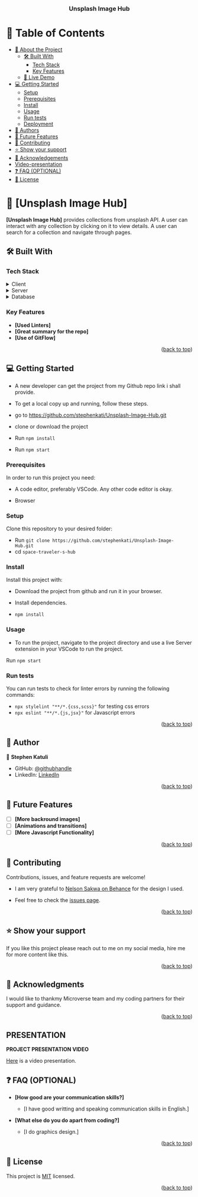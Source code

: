 <!--
HOW TO USE:
This is an example of how you may give instructions on setting up your project locally.

Modify this file to match your project and remove sections that don't apply.

REQUIRED SECTIONS:
-Project description
- Table of Contents
- About the Project
  - Built With
  - Live Demo
- Getting Started
- Authors
- Future Features
- Contributing
- Show your support
- Acknowledgements
- License

OPTIONAL SECTIONS:
- FAQ

After you're finished please remove all the comments and instructions!
-->

<div align="center">
  <!-- You are encouraged to replace this logo with your own! Otherwise you can also remove it. -->
 
  <br/>

  <h3><b>Unsplash Image Hub</b></h3>

</div>


# 📗 Table of Contents

- [📖 About the Project](#about-project)
  - [🛠 Built With](#built-with)
    - [Tech Stack](#tech-stack)
    - [Key Features](#key-features)
  - [🚀 Live Demo](#live-demo)
- [💻 Getting Started](#getting-started)
  - [Setup](#setup)
  - [Prerequisites](#prerequisites)
  - [Install](#install)
  - [Usage](#usage)
  - [Run tests](#run-tests)
  - [Deployment](#triangular_flag_on_post-deployment)
- [👥 Authors](#authors)
- [🔭 Future Features](#future-features)
- [🤝 Contributing](#contributing)
- [⭐️ Show your support](#support)
- [🙏 Acknowledgements](#acknowledgements)
- [Video-presentation](#presentation)
- [❓ FAQ (OPTIONAL)](#faq)
- [📝 License](#license)


# 📖 [Unsplash Image Hub]


 **[Unsplash Image Hub]** provides collections from unsplash API. A user can interact with any collection by clicking on it to view details. A user can search for a collection and navigate through pages.


## 🛠 Built With <a name="built-with"></a>

### Tech Stack <a name="tech-stack"></a>



<details>
  <summary>Client</summary>
  <ul>
    <li><a href="#">CSS</a></li>
    <li><a href="#">JavaScript</a></li>
    <li><a href="#">React js</a></li>
     <li><a href="#">Readux js</a></li>
  </ul>
</details>

<details>
  <summary>Server</summary>
  <ul>
    <li><a href="#">No Server build yet</a></li>
  </ul>
</details>

<details>
<summary>Database</summary>
  <ul>
    <li><a href="#">No database build yet</a></li>
  </ul>
</details>


### Key Features <a name="key-features"></a>

- **[Used Linters]**
- **[Great summary for the repo]**
- **[Use of GitFlow]**


<p align="right">(<a href="#readme-top">back to top</a>)</p>


## 💻 Getting Started <a name="getting-started"></a>

- A new developer can get the project from my Github repo link i shall provide.

- To get a local copy up and running, follow these steps.

- go to https://github.com/stephenkati/Unsplash-Image-Hub.git

- clone or download the project

- Run `npm install`
- Run `npm start`


### Prerequisites

In order to run this project you need:

- A code editor, preferably VSCode. Any other code editor is okay.

- Browser


### Setup

Clone this repository to your desired folder:

- Run `git clone https://github.com/stephenkati/Unsplash-Image-Hub.git`
- cd `space-traveler-s-hub`

### Install

Install this project with:

- Download the project from github and run it in your browser.

- Install dependencies.
- `npm install`



### Usage

- To run the project, navigate to the project directory and use a live Server extension in your VSCode to run the project.

Run `npm start` 


### Run tests

You can run tests to check for linter errors by running the following commands:

- `npx stylelint "**/*.{css,scss}"` for testing css errors
- `npx eslint "**/*.{js,jsx}"` for Javascript errors


<p align="right">(<a href="#readme-top">back to top</a>)</p>


## 👥 Author <a name="authors"></a>


👤 **Stephen Katuli**

- GitHub: [@githubhandle](https://github.com/stephenkati)
- LinkedIn: [LinkedIn](https://www.linkedin.com/in/stephen-katuli/)

<p align="right">(<a href="#readme-top">back to top</a>)</p>


## 🔭 Future Features <a name="future-features"></a>


- [ ] **[More backround images]**
- [ ] **[Animations and transitions]**
- [ ] **[More Javascript Functionality]**

<p align="right">(<a href="#readme-top">back to top</a>)</p>


## 🤝 Contributing <a name="contributing"></a>

Contributions, issues, and feature requests are welcome!

- I am very grateful to [Nelson Sakwa on Behance](https://www.behance.net/gallery/31579789/Ballhead-App-(Free-PSDs)) for the design I used.

- Feel free to check the [issues page](https://github.com/stephenkati/Unsplash-Image-Hub/issues).

<p align="right">(<a href="#readme-top">back to top</a>)</p>


## ⭐️ Show your support <a name="support"></a>

If you like this project please reach out to me on my social media, hire me for more content like this.

<p align="right">(<a href="#readme-top">back to top</a>)</p>


## 🙏 Acknowledgments <a name="acknowledgements"></a>

I would like to thankmy Microverse team and my coding partners for their support and guidance.

<p align="right">(<a href="#readme-top">back to top</a>)</p>



##  PRESENTATION  <a name="presentation"></a>

**PROJECT PRESENTATION VIDEO**

[Here](https://www.loom.com/share/74ec45675a46410983d33438bb5a8495) is a video presentation.



## ❓ FAQ (OPTIONAL) <a name="faq"></a>

- **[How good are your communication skills?]**

  - [I have good writting and speaking communication skills in English.]

- **[What else do you do apart from coding?]**

  - [I do graphics design.]

<p align="right">(<a href="#readme-top">back to top</a>)</p>


## 📝 License <a name="license"></a>

This project is [MIT](/LICENSE.md) licensed.


<p align="right">(<a href="#readme-top">back to top</a>)</p>